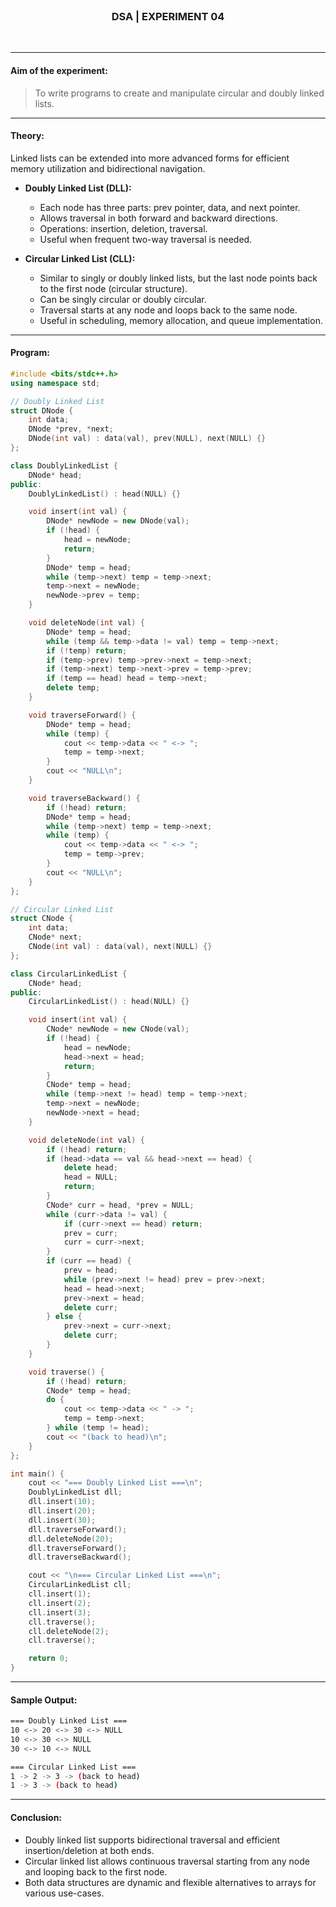 <br>
<h3 align=center><b>DSA | EXPERIMENT 04</b></h3>
<br>

---

#### **Aim of the experiment:**
> To write programs to create and manipulate circular and doubly linked lists.

---

#### **Theory:**
Linked lists can be extended into more advanced forms for efficient memory utilization and bidirectional navigation.

- **Doubly Linked List (DLL):**
  - Each node has three parts: prev pointer, data, and next pointer.
  - Allows traversal in both forward and backward directions.
  - Operations: insertion, deletion, traversal.
  - Useful when frequent two-way traversal is needed.

- **Circular Linked List (CLL):**
  - Similar to singly or doubly linked lists, but the last node points back to the first node (circular structure).
  - Can be singly circular or doubly circular.
  - Traversal starts at any node and loops back to the same node.
  - Useful in scheduling, memory allocation, and queue implementation.

---

#### **Program:**
```cpp
#include <bits/stdc++.h>
using namespace std;

// Doubly Linked List
struct DNode {
    int data;
    DNode *prev, *next;
    DNode(int val) : data(val), prev(NULL), next(NULL) {}
};

class DoublyLinkedList {
    DNode* head;
public:
    DoublyLinkedList() : head(NULL) {}

    void insert(int val) {
        DNode* newNode = new DNode(val);
        if (!head) {
            head = newNode;
            return;
        }
        DNode* temp = head;
        while (temp->next) temp = temp->next;
        temp->next = newNode;
        newNode->prev = temp;
    }

    void deleteNode(int val) {
        DNode* temp = head;
        while (temp && temp->data != val) temp = temp->next;
        if (!temp) return;
        if (temp->prev) temp->prev->next = temp->next;
        if (temp->next) temp->next->prev = temp->prev;
        if (temp == head) head = temp->next;
        delete temp;
    }

    void traverseForward() {
        DNode* temp = head;
        while (temp) {
            cout << temp->data << " <-> ";
            temp = temp->next;
        }
        cout << "NULL\n";
    }

    void traverseBackward() {
        if (!head) return;
        DNode* temp = head;
        while (temp->next) temp = temp->next;
        while (temp) {
            cout << temp->data << " <-> ";
            temp = temp->prev;
        }
        cout << "NULL\n";
    }
};

// Circular Linked List
struct CNode {
    int data;
    CNode* next;
    CNode(int val) : data(val), next(NULL) {}
};

class CircularLinkedList {
    CNode* head;
public:
    CircularLinkedList() : head(NULL) {}

    void insert(int val) {
        CNode* newNode = new CNode(val);
        if (!head) {
            head = newNode;
            head->next = head;
            return;
        }
        CNode* temp = head;
        while (temp->next != head) temp = temp->next;
        temp->next = newNode;
        newNode->next = head;
    }

    void deleteNode(int val) {
        if (!head) return;
        if (head->data == val && head->next == head) {
            delete head;
            head = NULL;
            return;
        }
        CNode* curr = head, *prev = NULL;
        while (curr->data != val) {
            if (curr->next == head) return;
            prev = curr;
            curr = curr->next;
        }
        if (curr == head) {
            prev = head;
            while (prev->next != head) prev = prev->next;
            head = head->next;
            prev->next = head;
            delete curr;
        } else {
            prev->next = curr->next;
            delete curr;
        }
    }

    void traverse() {
        if (!head) return;
        CNode* temp = head;
        do {
            cout << temp->data << " -> ";
            temp = temp->next;
        } while (temp != head);
        cout << "(back to head)\n";
    }
};

int main() {
    cout << "=== Doubly Linked List ===\n";
    DoublyLinkedList dll;
    dll.insert(10);
    dll.insert(20);
    dll.insert(30);
    dll.traverseForward();
    dll.deleteNode(20);
    dll.traverseForward();
    dll.traverseBackward();

    cout << "\n=== Circular Linked List ===\n";
    CircularLinkedList cll;
    cll.insert(1);
    cll.insert(2);
    cll.insert(3);
    cll.traverse();
    cll.deleteNode(2);
    cll.traverse();

    return 0;
}
```

---

#### **Sample Output:**
```sh
=== Doubly Linked List ===
10 <-> 20 <-> 30 <-> NULL
10 <-> 30 <-> NULL
30 <-> 10 <-> NULL

=== Circular Linked List ===
1 -> 2 -> 3 -> (back to head)
1 -> 3 -> (back to head)
```

---

#### **Conclusion:**
- Doubly linked list supports bidirectional traversal and efficient insertion/deletion at both ends.
- Circular linked list allows continuous traversal starting from any node and looping back to the first node.
- Both data structures are dynamic and flexible alternatives to arrays for various use-cases.